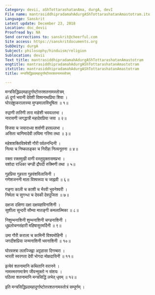 ```yaml
---
Category: devii, aShTottarashatanAma, durgA, devI
File name: mantrasiddhipradamahAdurgAShTottarashatanAmastotram.itx
Language: Sanskrit
Latest update: December 23, 2018
Location: doc_devii
Proofread by: NA
Send corrections to: sanskrit@cheerful.com
Site access: https://sanskritdocuments.org
SubDeity: durgA
Subject: philosophy/hinduism/religion
Sublocation: devii
Text title: mantrasiddhipradamahAdurgAShTottarashatanAmastotram
engtitle: mantrasiddhipradamahAdurgAShTottarashatanAmastotram
itxtitle: mantrasiddhipradamahAdurgAShTottarashatanAmastotram
title: मन्त्रसिद्धिप्रदमहादुर्गाष्टोत्तरशतनामस्तोत्रम्

---
```

  
 मन्त्रसिद्धिप्रदमहादुर्गाष्टोत्तरशतनामस्तोत्रम्   
ॐ दुर्गा भवानी देवेशी विश्वनाथप्रिया शिवा ।  
घोरदंष्ट्राकरालास्या मुण्डमालाविभूषिता ॥ १॥  
  
रुद्राणी तारिणी तारा माहेशी भववल्लभा ।  
नारायणी जगद्धात्री महादेवप्रिया जया ॥ २॥  
  
विजया च जयाराध्या शर्वाणी हरवल्लभा ।  
असिता चाणिमादेवी लघिमा गरिमा तथा ॥ ३॥  
  
महेशशक्तिविश्वेशी गौरी पर्वतनन्दिनी ।  
नित्या च निष्कलङ्का च निरीहा नित्यनूतना ॥ ४॥  
  
रक्ता रक्तमुखी वाणी वस्तुयुक्तासमप्रभा ।  
यशोदा राधिका चण्डी द्रौपदी रुक्मिणी तथा ॥ ५॥  
  
गुहप्रिया गुहरता गुहवंशविलासिनी ।  
गणेशजननी माता विश्वरूपा च जाह्नवी ॥ ६॥  
  
गङ्गा काली च काशी च भैरवी भुवनेश्वरी ।  
निर्मला च सुगन्धा च देवकी देवपूजिता ॥ ७॥  
  
दक्षजा दक्षिणा दक्षा दक्षयज्ञविनाशिनी ।  
सुशीला सुन्दरी सौम्या मातङ्गी कमलात्मिका ॥ ८॥  
  
निशुम्भनाशिनी शुम्भनाशिनी चण्डनाशिनी ।  
धूम्रलोचनसंहारी महिषासुरमर्दिनी ॥ ९॥  
  
उमा गौरी कराला च कामिनी विश्वमोहिनी ।  
जगदीशप्रिया जन्मनाशिनी भवनाशिनी ॥ १०॥  
  
घोरवक्त्रा ललज्जिह्वा अट्टहासा दिगम्बरा ।  
भारती स्वरगता देवी भोगदा मोक्षदायिनी ॥ ११॥  
  
इत्येवं शतनामानि कथितानि वरानने ।  
नामस्मरणमात्रेण जीवन्मुक्तो न संशयः ।  
पठित्वा शतनामानि मन्त्रसिद्धिं लभेत् धृवम् ॥ १२॥  
  
इति मन्त्रसिद्धिप्रदमहादुर्गाष्टोत्तरशतनामस्तोत्रं सम्पूर्णम् ।  
  
  
